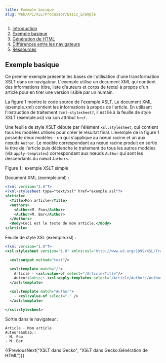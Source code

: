 ```yaml
---
title: Exemple basique
slug: Web/API/XSLTProcessor/Basic_Example
---
```


1. [Introduction](/fr/docs/XSLT_dans_Gecko)
2. [Exemple basique](/fr/docs/XSLT_dans_Gecko/Exemple_basique)
3. [Génération de HTML](/fr/docs/XSLT_dans_Gecko/Génération_de_HTML)
4. [Différences entre les navigateurs](/fr/docs/XSLT_dans_Gecko/Différences_entre_les_navigateurs)
5. [Ressources](/fr/docs/XSLT_dans_Gecko/Ressources)

## Exemple basique

Ce premier exemple présente les bases de l'utilisation d'une transformation XSLT dans un navigateur. L'exemple utilise un document XML qui contient des informations (titre, liste d'auteurs et corps de texte) à propos d'un article pour en tirer une version lisible par un humain.

La figure 1 montre le code source de l'exemple XSLT. Le document XML (exemple.xml) contient les informations à propos de l'article. En utilisant l'instruction de traitement `?xml-stylesheet?`, il est lié à la feuille de style XSLT (exemple.xsl) via son attribut `href`.

Une feuille de style XSLT débute par l'élément `xsl:stylesheet`, qui contient tous les modèles utilisés pour créer le résultat final. L'exemple de la figure 1 possède deux modèles - un qui s'applique au nœud racine et un aux nœuds `Author`. Le modèle correspondant au nœud racine produit en sortie le titre de l'article puis déclenche le traitement de tous les autres modèles (via `apply-templates`) correspondant aux nœuds `Author` qui sont les descendants du nœud `Authors`.

Figure 1&nbsp;: exemple XSLT simple

Document XML (exemple.xml)&nbsp;:

```xml
<?xml version="1.0"?>
<?xml-stylesheet type="text/xsl" href="exemple.xsl"?>
<Article>
  <Title>Mon article</Title>
  <Authors>
    <Author>M. Foo</Author>
    <Author>M. Bar</Author>
  </Authors>
  <Body>Ceci est le texte de mon article.</Body>
</Article>
```

Feuille de style XSL (exemple.xsl)&nbsp;:

```xml
<?xml version="1.0"?>
<xsl:stylesheet version="1.0" xmlns:xsl="http://www.w3.org/1999/XSL/Transform">

  <xsl:output method="text"/>

  <xsl:template match="/">
    Article - <xsl:value-of select="/Article/Title"/>
    Auteurs&nbsp;: <xsl:apply-templates select="/Article/Authors/Author"/>
  </xsl:template>

  <xsl:template match="Author">
    - <xsl:value-of select="." />
  </xsl:template>

</xsl:stylesheet>
```

Sortie dans le navigateur&nbsp;:

```
Article - Mon article
Auteurs&nbsp;:
- M. Foo
- M. Bar
```

{{PreviousNext("XSLT dans Gecko", "XSLT dans Gecko:Génération de HTML")}}
